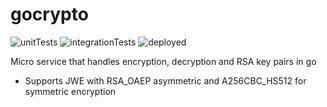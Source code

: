 # gocrypto

![unitTests](https://github.com/cesarFuhr/gocrypto/workflows/Integration%20tests/badge.svg)
![integrationTests](https://github.com/cesarFuhr/gocrypto/workflows/Build%20and%20Test/badge.svg)
![deployed](https://github.com/cesarFuhr/gocrypto/workflows/CD/badge.svg)

Micro service that handles encryption, decryption and RSA key pairs in go

- Supports JWE with RSA_OAEP asymmetric and A256CBC_HS512 for symmetric encryption